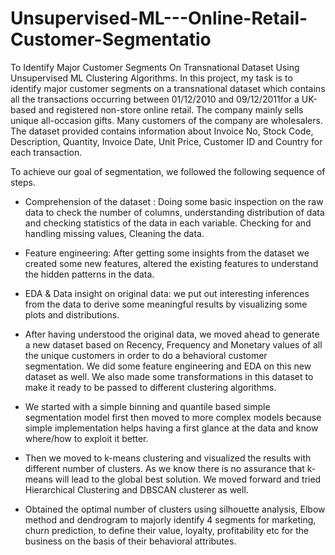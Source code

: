 # Unsupervised-ML---Online-Retail-Customer-Segmentatio


To Identify Major Customer Segments On Transnational Dataset Using Unsupervised ML Clustering Algorithms. In this project, my task is to identify major customer segments on a transnational dataset which contains all the transactions occurring between 01/12/2010 and 09/12/2011for a UK-based and registered non-store online retail. The company mainly sells unique all-occasion gifts. Many customers of the company are wholesalers. The dataset provided contains information about Invoice No, Stock Code, Description, Quantity, Invoice Date, Unit Price, Customer ID and Country for each transaction.

To achieve our goal of segmentation, we followed the following sequence of steps.

* Comprehension of the dataset : Doing some basic inspection on the raw data to check the number of columns, understanding distribution of data and checking statistics of the data in each variable. Checking for and handling missing values, Cleaning the data.

* Feature engineering: After getting some insights from the dataset we created some new features, altered the existing features to understand the hidden patterns in the data.

* EDA & Data insight on original data: we put out interesting inferences from the data to derive some meaningful results by visualizing some plots and distributions.

* After having understood the original data, we moved ahead to generate a new dataset based on Recency, Frequency and Monetary values of all the unique customers in order to do a behavioral customer segmentation. We did some feature engineering and EDA on this new dataset as well. We also made some transformations in this dataset to make it ready to be passed to different clustering algorithms.

* We started with a simple binning and quantile based simple segmentation model first then moved to more complex models because simple implementation helps having a first glance at the data and know where/how to exploit it better.

* Then we moved to k-means clustering and visualized the results with different number of clusters. As we know there is no assurance that k-means will lead to the global best solution. We moved forward and tried Hierarchical Clustering and DBSCAN clusterer as well.

* Obtained the optimal number of clusters using silhouette analysis, Elbow method and dendrogram to majorly identify 4 segments for marketing, churn prediction, to define their value, loyalty, profitability etc for the business on the basis of their behavioral attributes.
